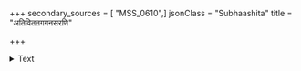 +++
secondary_sources = [ "MSS_0610",]
jsonClass = "Subhaashita"
title = "अतिविततगगनसरणि"

+++

<details><summary>Text</summary>

अतिविततगगनसरणि- प्रसरणपरिमुक्तविश्रमानन्दः।  
मरुदुल्लासितसौरभ- कमलाकरहासकृद्रविर्जयति॥
</details>
